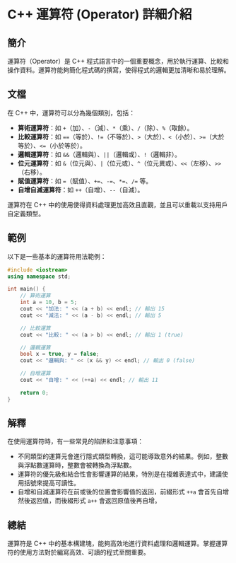 <!--
Meta Description: # C++ 運算符 (Operator) 詳細介紹 ## 簡介 運算符（Operator）是 C++ 程式語言中的一個重要概念，用於執行運算、比較和操作資料。運算符能夠簡化程式碼的撰寫，使得程式的邏輯更加清晰和易於理解。 ## 文檔 在 C++ 中，運算符可以分為幾個類別，包括： - **算術運算符...
Meta Keywords: cout, endl, 運算符, operator, 邏輯與
-->

# C++ 運算符 (Operator) 詳細介紹

## 簡介
運算符（Operator）是 C++ 程式語言中的一個重要概念，用於執行運算、比較和操作資料。運算符能夠簡化程式碼的撰寫，使得程式的邏輯更加清晰和易於理解。

## 文檔
在 C++ 中，運算符可以分為幾個類別，包括：
- **算術運算符**：如 `+`（加）、`-`（減）、`*`（乘）、`/`（除）、`%`（取餘）。
- **比較運算符**：如 `==`（等於）、`!=`（不等於）、`>`（大於）、`<`（小於）、`>=`（大於等於）、`<=`（小於等於）。
- **邏輯運算符**：如 `&&`（邏輯與）、`||`（邏輯或）、`!`（邏輯非）。
- **位元運算符**：如 `&`（位元與）、`|`（位元或）、`^`（位元異或）、`<<`（左移）、`>>`（右移）。
- **賦值運算符**：如 `=`（賦值）、`+=`、`-=`、`*=`、`/=` 等。
- **自增自減運算符**：如 `++`（自增）、`--`（自減）。

運算符在 C++ 中的使用使得資料處理更加高效且直觀，並且可以重載以支持用戶自定義類型。

## 範例
以下是一些基本的運算符用法範例：

```cpp
#include <iostream>
using namespace std;

int main() {
    // 算術運算
    int a = 10, b = 5;
    cout << "加法: " << (a + b) << endl; // 輸出 15
    cout << "減法: " << (a - b) << endl; // 輸出 5

    // 比較運算
    cout << "比較: " << (a > b) << endl; // 輸出 1 (true)

    // 邏輯運算
    bool x = true, y = false;
    cout << "邏輯與: " << (x && y) << endl; // 輸出 0 (false)

    // 自增運算
    cout << "自增: " << (++a) << endl; // 輸出 11

    return 0;
}
```

## 解釋
在使用運算符時，有一些常見的陷阱和注意事項：
- 不同類型的運算元會進行隱式類型轉換，這可能導致意外的結果。例如，整數與浮點數運算時，整數會被轉換為浮點數。
- 運算符的優先級和結合性會影響運算的結果，特別是在複雜表達式中，建議使用括號來提高可讀性。
- 自增和自減運算符在前或後的位置會影響值的返回，前綴形式 `++a` 會首先自增然後返回值，而後綴形式 `a++` 會返回原值後再自增。

## 總結
運算符是 C++ 中的基本構建塊，能夠高效地進行資料處理和邏輯運算。掌握運算符的使用方法對於編寫高效、可讀的程式至關重要。
